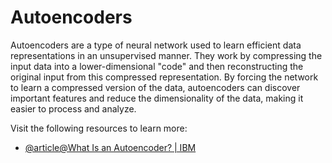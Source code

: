 # Autoencoders

Autoencoders are a type of neural network used to learn efficient data representations in an unsupervised manner. They work by compressing the input data into a lower-dimensional "code" and then reconstructing the original input from this compressed representation. By forcing the network to learn a compressed version of the data, autoencoders can discover important features and reduce the dimensionality of the data, making it easier to process and analyze.

Visit the following resources to learn more:

- [@article@What Is an Autoencoder? | IBM](https://www.ibm.com/think/topics/autoencoder)